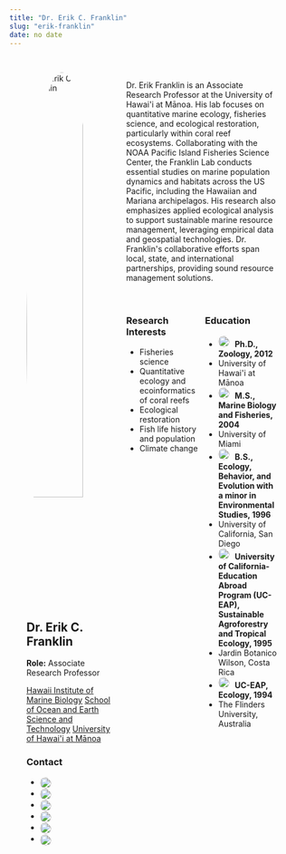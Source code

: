 ```yaml
---
title: "Dr. Erik C. Franklin"
slug: "erik-franklin"
date: no date
---
```

<div class="container">
    <div class="left-column">
        <img src="/images/erik_franklin.jpeg" alt="Dr. Erik C. Franklin" class="img"/>
        <h2>Dr. Erik C. Franklin</h2>
        <p><strong>Role:</strong> Associate Research Professor</p>
        <p>
         <a href="https://www.himb.hawaii.edu/">Hawaii Institute of Marine Biology</a> 
         <a href="https://www.soest.hawaii.edu/soestwp/">School of Ocean and Earth Science and Technology</a> 
         <a href="https://manoa.hawaii.edu/">University of Hawai'i at Mānoa</a>
        </p>
        <h3>Contact</h3>
        <ul>
            <li><a href="mailto:erik.franklin@hawaii.edu">
             <img src="/images/email.png" alt="Email" class="social-icon" /></a></li>
            <li><a href="https://scholar.google.com/citations?user=aPMTCK8AAAAJ&hl=en">
             <img src="/images/google-scholar.png" alt="Google Scholar" class="social-icon" /></a></li>
            <li><a href="https://orcid.org/0000-0002-8660-3085">
             <img src="/images/orcid.png" alt="ORCID" class="social-icon" /></a></li>
            <li><a href="https://www.researchgate.net/profile/Erik-Franklin">
             <img src="/images/research-gate.png" alt="ResearchGate" class="social-icon" /></a></li>
            <li><a href="https://linkedin.com/in/erikfranklin">
             <img src="/images/linkedin-icon.png" alt="LinkedIn" class="social-icon" /></a></li>
            <li><a href="/files/FranklinEC_cv.pdf">
             <img src="/images/CV.png" alt="CV" class="social-icon" /></a></li>
        </ul>
    </div>
    <div class="right-column">
        <p>Dr. Erik Franklin is an Associate Research Professor at the University of Hawai'i at Mānoa. His lab focuses on quantitative marine ecology, fisheries science, and ecological restoration, particularly within coral reef ecosystems. Collaborating with the NOAA Pacific Island Fisheries Science Center, the Franklin Lab conducts essential studies on marine population dynamics and habitats across the US Pacific, including the Hawaiian and Mariana archipelagos. His research also emphasizes applied ecological analysis to support sustainable marine resource management, leveraging empirical data and geospatial technologies. Dr. Franklin's collaborative efforts span local, state, and international partnerships, providing sound resource management solutions.</p>
        <div class="interests-education">
            <div class="interests">
                <h3>Research Interests</h3>
                <ul>
                    <li>Fisheries science</li>
                    <li>Quantitative ecology and ecoinformatics of coral reefs</li>
                    <li>Ecological restoration</li>
                    <li>Fish life history and population</li>
                    <li>Climate change</li>
                </ul>
            </div>
            <div class="education">
                <h3>Education</h3>
                <ul>
                <li><img src="/images/graduation-cap.png" alt="Graduation Cap" class="graduation-icon" /> <strong>Ph.D., Zoology, 2012</strong></li> 
                 <li> University of Hawai'i at Mānoa</li>
                <li><img src="/images/graduation-cap.png" alt="Graduation Cap" class="graduation-icon" /> <strong>M.S., Marine Biology and Fisheries, 2004</strong></li>
                 <li>University of Miami</li>
                <li><img src="/images/graduation-cap.png" alt="Graduation Cap" class="graduation-icon" /> <strong>B.S., Ecology, Behavior, and Evolution with a minor in Environmental Studies, 1996</strong></li>
                 <li> University of California, San Diego</li>
                <li><img src="/images/graduation-cap.png" alt="Graduation Cap" class="graduation-icon" /> <strong>University of California-Education Abroad Program (UC-EAP), Sustainable Agroforestry and Tropical Ecology, 1995</strong></li>
                 <li>Jardin Botanico Wilson, Costa Rica</li>
                <li><img src="/images/graduation-cap.png" alt="Graduation Cap" class="graduation-icon" /> <strong>UC-EAP, Ecology, 1994</strong></li>
                 <li>The Flinders University, Australia</li>
                </ul>
            </div>
        </div>
    </div>
</div>

<style>
/* Main container for the left and right columns */
.container {
    display: flex;
    justify-content: space-between;
    padding: 20px;
    max-width: 1200px;
    margin: 0 auto; /* Centers the container */
}

/* Left column for image, name, role, and contact */
.left-column {
    width: 35%; /* Adjust as needed */
    padding: 10px;
    float: left;
}

/* Right column for biography, interests, and education */
.right-column {
    width: 60%; /* Adjust as needed */
    padding: 10px;
    float: left;
}

/* For Research Interests and Education side by side */
.interests-education {
    display: flex;
    justify-content: space-between;
    padding-top: 20px;
}

/* Individual columns for Research Interests and Education */
.interests, .education {
    width: 48%; /* Adjust for spacing between columns */
}

/* Style for circular image */
img {
    border-radius: 50%;
    width: 80%; /* Adjust size here */
}

/* Graduation cap icon styling */
.graduation-icon {
    width: 20px; /* Adjust size as needed */
    vertical-align: left; /* Aligns the icon with the text */
    margin-right: 5px; /* Space between icon and text */
}
.social-icon {
    width: 20px; /* Adjust icon size */
    height: 20px;
    vertical-align: middle; /* Aligns icons with text */
    margin-right: 5px; /* Space between icon and text */
}

</style>